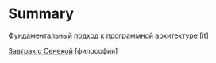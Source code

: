 # Summary

[Фундаментальный подход к программной архитектуре](/001.%D0%A4%D1%83%D0%BD%D0%B4%D0%B0%D0%BC%D0%B5%D0%BD%D1%82%D0%B0%D0%BB%D1%8C%D0%BD%D1%8B%D0%B9%20%D0%BF%D0%BE%D0%B4%D1%85%D0%BE%D0%B4%20%D0%BA%20%D0%BF%D1%80%D0%BE%D0%B3%D1%80%D0%B0%D0%BC%D0%BC%D0%BD%D0%BE%D0%B9%20%D0%B0%D1%80%D1%85%D0%B8%D1%82%D0%B5%D0%BA%D1%82%D1%83%D1%80%D0%B5.it/README.md) [it]

[Завтрак с Сенекой](/002.%D0%97%D0%B0%D0%B2%D1%82%D1%80%D0%B0%D0%BA%20%D1%81%20%D0%A1%D0%B5%D0%BD%D0%B5%D0%BA%D0%BE%D0%B9.%D1%84%D0%B8%D0%BB%D0%BE%D1%81%D0%BE%D1%84%D0%B8%D1%8F/README.md) [философия]

